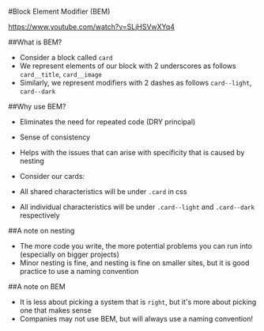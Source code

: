#Block Element Modifier (BEM)

https://www.youtube.com/watch?v=SLjHSVwXYq4

##What is BEM?

- Consider a block called `card`
- We represent elements of our block with 2 underscores as follows `card__title`, `card__image`
- Similarly, we represent modifiers with 2 dashes as follows `card--light`, `card--dark`

##Why use BEM?

- Eliminates the need for repeated code (DRY principal)
- Sense of consistency
- Helps with the issues that can arise with specificity that is caused by nesting

- Consider our cards:
- All shared characteristics will be under `.card` in css
- All individual characteristics will be under `.card--light` and `.card--dark` respectively

##A note on nesting

- The more code you write, the more potential problems you can run into (especially on bigger projects)
- Minor nesting is fine, and nesting is fine on smaller sites, but it is good practice to use a naming convention

##A note on BEM

- It is less about picking a system that is `right`, but it's more about picking one that makes sense
- Companies may not use BEM, but will always use a naming convention!
